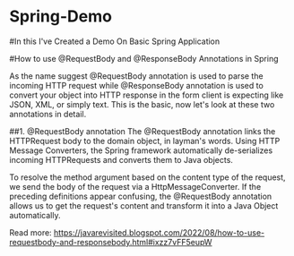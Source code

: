 # Spring-Demo

#In this I've Created a Demo On  Basic Spring Application

#How to use @RequestBody and @ResponseBody Annotations in Spring


As the name suggest @RequestBody annotation is used to parse the incoming HTTP request while @ResponseBody annotation is used to convert your object into HTTP response in the form client is expecting like JSON, XML, or simply text. This is the basic, now let's look at these two annotations in detail. 



##1. @RequestBody annotation
The @RequestBody annotation links the HTTPRequest body to the domain object, in layman's words. Using HTTP Message Converters, the Spring framework automatically de-serializes incoming HTTPRequests and converts them to Java objects.

 To resolve the method argument based on the content type of the request, we send the body of the request via a HttpMessageConverter. If the preceding definitions appear confusing, the @RequestBody annotation allows us to get the request's content and transform it into a Java Object automatically.


Read more: https://javarevisited.blogspot.com/2022/08/how-to-use-requestbody-and-responsebody.html#ixzz7vFF5eupW
